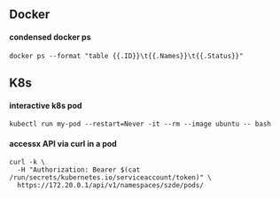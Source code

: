 ## Docker

#### condensed docker ps
```
docker ps --format "table {{.ID}}\t{{.Names}}\t{{.Status}}"
```

## K8s

#### interactive k8s pod
```
kubectl run my-pod --restart=Never -it --rm --image ubuntu -- bash
```

#### accessx API via curl in a pod 
```
curl -k \
  -H "Authorization: Bearer $(cat /run/secrets/kubernetes.io/serviceaccount/token)" \
  https://172.20.0.1/api/v1/namespaces/szde/pods/
```